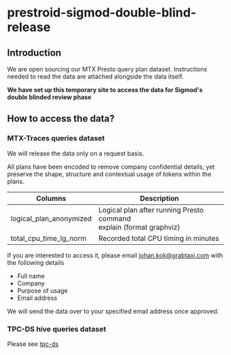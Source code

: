 # prestroid-sigmod-double-blind-release

## Introduction
We are open sourcing our MTX Presto query plan dataset. 
Instructions needed to read the data are attached alongside the data itself. 

**We have set up this temporary site to access the data for Sigmod's double blinded review phase**

## How to access the data?

### MTX-Traces queries dataset
We will release the data only on a request basis.

All plans have been encoded to remove company confidential details, yet preserve the shape, structure and contextual usage of tokens within the plans. 

| Columns | Description |
| ------- | ----------- |
| logical_plan_anonymized | Logical plan after running Presto command <br> explain (format graphviz) <query> | 
| total_cpu_time_lg_norm | Recorded total CPU timing in minutes |

If you are interested to access it, please email johan.kok@grabtaxi.com with the following details
- Full name
- Company
- Purpose of usage
- Email address

We will send the data over to your specified email address once approved.

### TPC-DS hive queries dataset
Please see [tpc-ds](TPC-DS/)